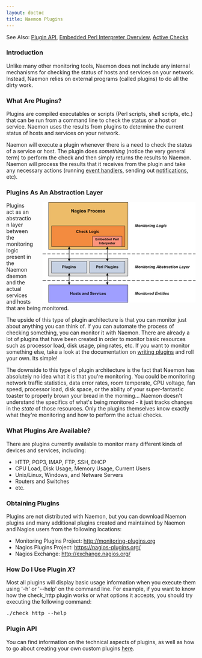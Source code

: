 ```yaml
---
layout: doctoc
title: Naemon Plugins
---
```



<span class="glyphicon glyphicon-arrow-right"></span> See Also: <a href="pluginapi.html">Plugin API</a>, <a href="embeddedperl.html">Embedded Perl Interpreter Overview</a>, <a href="activechecks.html">Active Checks</a>

### Introduction

Unlike many other monitoring tools, Naemon does not include any internal mechanisms for checking the status of hosts and services on your network.  Instead, Naemon relies on external programs (called plugins) to do all the dirty work.

### What Are Plugins?

Plugins are compiled executables or scripts (Perl scripts, shell scripts, etc.) that can be run from a command line to check the status or a host or service.  Naemon uses the results from plugins to determine the current status of hosts and services on your network.

Naemon will execute a plugin whenever there is a need to check the status of a service or host.  The plugin does <i>something</i> (notice the very general term) to perform the check and then simply returns the results to Naemon.  Naemon will process the results that it receives from the plugin and take any necessary actions (running <a href="eventhandlers.html">event handlers</a>, sending out <a href="notifications.html">notifications</a>, etc).

### Plugins As An Abstraction Layer

<img src="/images/plugins.png" border="0" style="float: right; padding: 0 0 0 25px;" alt="Plugins">

Plugins act as an abstraction layer between the monitoring logic present in the Naemon daemon and the actual services and hosts that are being monitored.

The upside of this type of plugin architecture is that you can monitor just about anything you can think of.  If you can automate the process of checking something, you can monitor it with Naemon.  There are already a lot of plugins that have been created in order to monitor basic resources such as processor load, disk usage, ping rates, etc.  If you want to monitor something else, take a look at the documentation on <a href="pluginapi.html">writing plugins</a> and roll your own.  Its simple!

The downside to this type of plugin architecture is the fact that Naemon has absolutely no idea what it is that you're monitoring.  You could be monitoring network traffic statistics, data error rates, room temperate, CPU voltage, fan speed, processor load, disk space, or the ability of your super-fantastic toaster to properly brown your bread in the morning...  Naemon doesn't understand the specifics of what's being monitored - it just tracks changes in the <i>state</i> of those resources.  Only the plugins themselves know exactly what they're monitoring and how to perform the actual checks.

### What Plugins Are Available?

There are plugins currently available to monitor many different kinds of devices and services, including:

<ul>
<li>HTTP, POP3, IMAP, FTP, SSH, DHCP</li>
<li>CPU Load, Disk Usage, Memory Usage, Current Users</li>
<li>Unix/Linux, Windows, and Netware Servers</li>
<li>Routers and Switches</li>
<li>etc.</li>
</ul>

### Obtaining Plugins

Plugins are not distributed with Naemon, but you can download Naemon plugins and many additional plugins created and maintained by Naemon and Nagios users from the following locations:

<ul>
<li>Monitoring Plugins Project: <a href="http://monitoring-plugins.org">http://monitoring-plugins.org</a></li>
<li>Nagios Plugins Project: <a href="https://nagios-plugins.org/">https://nagios-plugins.org/</a></li>
<li>Nagios Exchange: <a href="http://exchange.nagios.org/">http://exchange.nagios.org/</a></li>
</ul>

### How Do I Use Plugin <i>X</i>?

Most all plugins will display basic usage information when you execute them using '-h' or '--help' on the command line.  For example, if you want to know how the check_http plugin works or what options it accepts, you should try executing the following command:

<pre>
./check_http --help
</pre>

<a name="howto"></a>

### Plugin API

You can find information on the technical aspects of plugins, as well as how to go about creating your own custom plugins <a href="pluginapi.html">here</a>.
